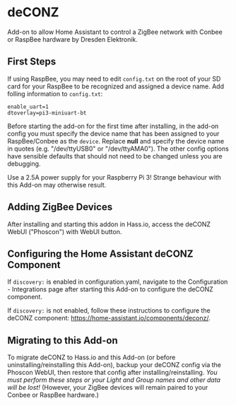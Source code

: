 # deCONZ

Add-on to allow Home Assistant to control a ZigBee network with Conbee or RaspBee hardware by Dresden Elektronik.

## First Steps

If using RaspBee, you may need to edit `config.txt` on the root of your SD card for your RaspBee to be recognized and assigned a device name. Add folling information to `config.txt`:

```
enable_uart=1
dtoverlay=pi3-miniuart-bt
```

Before starting the add-on for the first time after installing, in the add-on config you must specify the device name that has been assigned to your RaspBee/Conbee as the `device`. Replace **null** and specify the device name in quotes (e.g. "/dev/ttyUSB0" or "/dev/ttyAMA0"). The other config options have sensible defaults that should not need to be changed unless you are debugging.

Use a 2.5A power supply for your Raspberry Pi 3! Strange behaviour with this Add-on may otherwise result.

## Adding ZigBee Devices

After installing and starting this addon in Hass.io, access the deCONZ WebUI ("Phoscon") with WebUI button.

## Configuring the Home Assistant deCONZ Component

If `discovery:` is enabled in configuration.yaml, navigate to the Configuration - Integrations page after starting this Add-on to configure the deCONZ component.

If `discovery:` is not enabled, follow these instructions to configure the deCONZ component: https://home-assistant.io/components/deconz/.

## Migrating to this Add-on

To migrate deCONZ to Hass.io and this Add-on (or before uninstalling/reinstalling this Add-on), backup your deCONZ config via the Phoscon WebUI, then restore that config after installing/reinstalling. _You must perform these steps or your Light and Group names and other data will be lost!_ (However, your ZigBee devices will remain paired to your Conbee or RaspBee hardware.)
